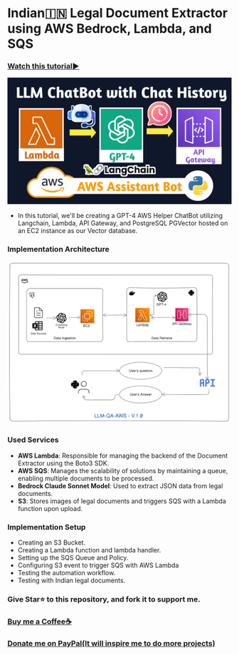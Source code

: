 # Indian🇮🇳 Legal Document Extractor using AWS Bedrock, Lambda, and SQS

### [Watch this tutorial►](https://youtu.be/YWmnD_QcZQU)
<img src="https://github.com/Spidy20/AWS-Assistant-RAG-ChatBot/blob/master/yt_thumbnail.jpg">

- In this tutorial, we'll be creating a GPT-4 AWS Helper ChatBot utilizing Langchain, Lambda, API Gateway, and PostgreSQL PGVector hosted on an EC2 instance as our Vector database.

### Implementation Architecture
<img src="https://github.com/Spidy20/AWS-Assistant-RAG-ChatBot/blob/master/AWS-Assistant-ChatBot-Architecture.png">

### Used Services
- **AWS Lambda**: Responsible for managing the backend of the Document Extractor using the Boto3 SDK.
- **AWS SQS**: Manages the scalability of solutions by maintaining a queue, enabling multiple documents to be processed.
- **Bedrock Claude Sonnet Model**: Used to extract JSON data from legal documents.
- **S3**: Stores images of legal documents and triggers SQS with a Lambda function upon upload.

### Implementation Setup
- Creating an S3 Bucket.
- Creating a Lambda function and lambda handler.
- Setting up the SQS Queue and Policy.
- Configuring S3 event to trigger SQS with AWS Lambda
- Testing the automation workflow.
- Testing with Indian legal documents.



### Give Star⭐ to this repository, and fork it to support me. 

### [Buy me a Coffee☕](https://www.buymeacoffee.com/spidy20)
### [Donate me on PayPal(It will inspire me to do more projects)](https://www.paypal.me/spidy1820)
